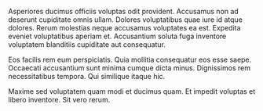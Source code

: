 Asperiores ducimus officiis voluptas odit provident. Accusamus non ad deserunt cupiditate omnis ullam. Dolores voluptatibus quae iure id atque dolores. Rerum molestias neque accusamus voluptates ea est. Expedita eveniet voluptatibus aperiam et. Accusantium soluta fuga inventore voluptatem blanditiis cupiditate aut consequatur.
 Eos facilis rem eum perspiciatis. Quia mollitia consequatur eos esse saepe. Occaecati accusantium sunt minima cumque dicta minus. Dignissimos rem necessitatibus tempora. Qui similique itaque hic.
 Maxime sed voluptatem quam modi et ducimus quam. Et impedit voluptas et libero inventore. Sit vero rerum.
